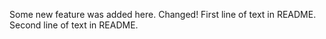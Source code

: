 Some new feature was added here.
Changed! First line of text in README.
Second line of text in README.

